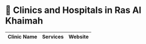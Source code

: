 # 🏥 Clinics and Hospitals in Ras Al Khaimah

| Clinic Name | Services | Website |
|-------------|----------|---------|
